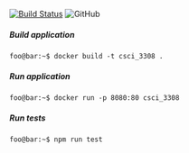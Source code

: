 [![Build Status](https://travis-ci.com/Slackers3308/Code.svg?branch=master)](https://travis-ci.com/Slackers3308/Code)
![GitHub](https://img.shields.io/github/license/mashape/apistatus.svg)

##### Build application

```console
foo@bar:~$ docker build -t csci_3308 .
```

##### Run application

```console
foo@bar:~$ docker run -p 8080:80 csci_3308
```

##### Run tests

```console
foo@bar:~$ npm run test
```

